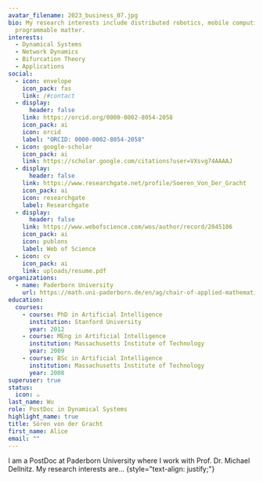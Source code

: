 ```yaml
---
avatar_filename: 2023_business_07.jpg
bio: My research interests include distributed robotics, mobile computing and
  programmable matter.
interests:
  - Dynamical Systems
  - Network Dynamics
  - Bifurcation Theory
  - Applications
social:
  - icon: envelope
    icon_pack: fas
    link: /#contact
  - display:
      header: false
    link: https://orcid.org/0000-0002-8054-2058
    icon_pack: ai
    icon: orcid
    label: "ORCID: 0000-0002-8054-2058"
  - icon: google-scholar
    icon_pack: ai
    link: https://scholar.google.com/citations?user=VXsvg74AAAAJ
  - display:
      header: false
    link: https://www.researchgate.net/profile/Soeren_Von_Der_Gracht
    icon_pack: ai
    icon: researchgate
    label: Researchgate
  - display:
      header: false
    link: https://www.webofscience.com/wos/author/record/2045106
    icon_pack: ai
    icon: publons
    label: Web of Science
  - icon: cv
    icon_pack: ai
    link: uploads/resume.pdf
organizations:
  - name: Paderborn University
    url: https://math.uni-paderborn.de/en/ag/chair-of-applied-mathematics
education:
  courses:
    - course: PhD in Artificial Intelligence
      institution: Stanford University
      year: 2012
    - course: MEng in Artificial Intelligence
      institution: Massachusetts Institute of Technology
      year: 2009
    - course: BSc in Artificial Intelligence
      institution: Massachusetts Institute of Technology
      year: 2008
superuser: true
status:
  icon: ☕️
last_name: Wu
role: PostDoc in Dynamical Systems
highlight_name: true
title: Sören von der Gracht
first_name: Alice
email: ""
---
```

I am a PostDoc at Paderborn University where I work with Prof. Dr. Michael Dellnitz. My research interests are...
{style="text-align: justify;"}